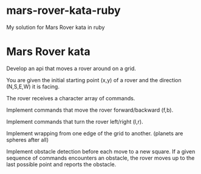 # mars-rover-kata-ruby
My solution for Mars Rover kata in ruby

# Mars Rover kata

Develop an api that moves a rover around on a grid.
  
You are given the initial starting point (x,y) of a rover and the direction (N,S,E,W) it is facing.
  
The rover receives a character array of commands.
  
Implement commands that move the rover forward/backward (f,b).
  
Implement commands that turn the rover left/right (l,r).
  
Implement wrapping from one edge of the grid to another. (planets are spheres after all)
  
Implement obstacle detection before each move to a new square. If a given sequence of commands encounters an obstacle, the rover moves up to the last possible point and reports the obstacle.
